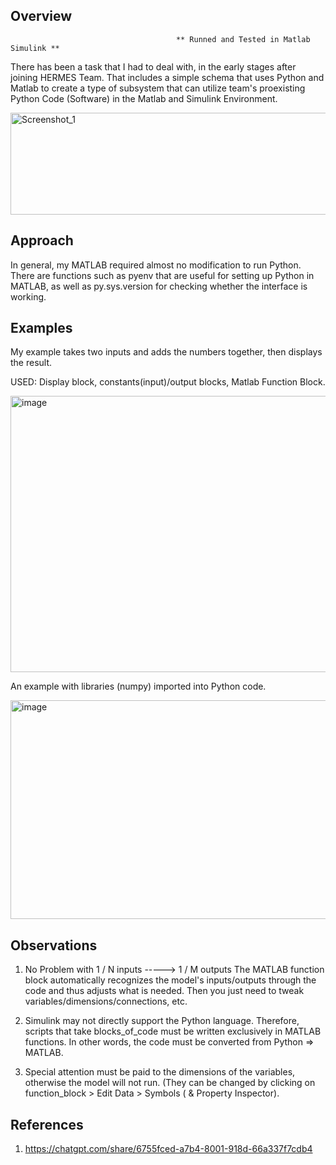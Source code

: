 
## Overview
                                         ** Runned and Tested in Matlab Simulink **
                                              
There has been a task that I had to deal with, in the early stages after joining HERMES Team. 
That includes a simple schema that uses Python and Matlab to create a type of subsystem that can utilize team's proexisting Python Code (Software) in the Matlab and Simulink Environment.

<img width="636" height="163" alt="Screenshot_1" src="https://github.com/user-attachments/assets/562bc987-8c12-4690-b172-f3bdc9c52983" />

## Approach

In general, my MATLAB required almost no modification to run Python. There are functions such as pyenv that are useful for setting up Python in MATLAB, as well as py.sys.version for checking whether the interface is working.

## Examples

My example takes two inputs and adds the numbers together, then displays the result. 

USED: Display block, constants(input)/output blocks, Matlab Function Block.

<img width="865" height="442" alt="image" src="https://github.com/user-attachments/assets/85ac40c9-0f6c-403c-9e28-14c07cd50496" />

An example with libraries (numpy) imported into Python code.

<img width="808" height="350" alt="image" src="https://github.com/user-attachments/assets/9b227248-c62a-442e-926b-be229df70d52" />

## Observations
1) No Problem with 1 / N inputs -----> 1 / M outputs
   The MATLAB function block automatically recognizes the model's inputs/outputs through the code and thus adjusts what is needed. Then you just need to tweak variables/dimensions/connections, etc.
   
2) Simulink may not directly support the Python language. Therefore, scripts that take blocks_of_code must be written exclusively in MATLAB functions. In other words, the code must be converted from Python => MATLAB.

3) Special attention must be paid to the dimensions of the variables, otherwise the model will not run. (They can be changed by clicking on function_block > Edit Data > Symbols ( & Property Inspector). 

## References

  1. https://chatgpt.com/share/6755fced-a7b4-8001-918d-66a337f7cdb4
  
